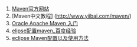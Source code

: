 1. [Maven官方网站](http://maven.apache.org/)
2. [Maven中文教程] (http://www.yiibai.com/maven/)
3. [Oracle Apache Maven 入门](http://www.oracle.com/technetwork/cn/community/java/apache-maven-getting-started-1-406235-zhs.html)
4. [elipse配置maven_百度经验](http://jingyan.baidu.com/article/5d368d1e306a913f61c05743.html)
5. [eclipse Maven配置以及使用方法](http://blog.csdn.net/anialy/article/details/8226887)
